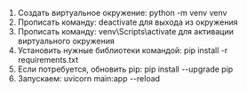 1. Создать виртуальное окружение: python -m venv venv
2. Прописать команду: deactivate для выхода из окружения
3. Прописать команду: venv\Scripts\activate для активации виртуального окружения
4. Установить нужные библиотеки командой: pip install -r requirements.txt
5. Если потребуется, обновить pip: pip install --upgrade pip
6. Запускаем: uvicorn main:app --reload
